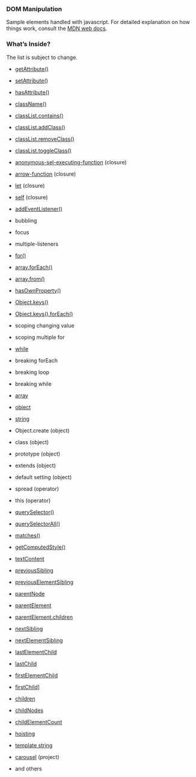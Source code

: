 ### DOM Manipulation
Sample elements handled with javascript. For detailed explanation on how things work, consult the [MDN web docs](https://developer.mozilla.org/en-US/).

### What’s Inside?
The list is subject to change.
* [getAttribute()](https://developer.mozilla.org/fr/docs/Web/API/Element/getAttribute)
* [setAttribute()](https://developer.mozilla.org/fr/docs/Web/API/Element/setAttribute)
* [hasAttribute()](https://developer.mozilla.org/fr/docs/Web/API/Element/hasAttribute)
* [className()](https://developer.mozilla.org/fr/docs/Web/API/Element/className)
* [classList.contains()](https://developer.mozilla.org/fr/docs/Web/API/Element/classList)
* [classList.addClass()](https://developer.mozilla.org/fr/docs/Web/API/Element/classList)
* [classList.removeClass()](https://developer.mozilla.org/fr/docs/Web/API/Element/classList)
* [classList.toggleClass()](https://developer.mozilla.org/fr/docs/Web/API/Element/classList)
* [anonymous-sel-executing-function](https://developer.mozilla.org/en-US/docs/Glossary/Self-Executing_Anonymous_Function) (closure)
* [arrow-function](https://developer.mozilla.org/fr/docs/Web/JavaScript/Reference/Fonctions/Fonctions_fl%C3%A9ch%C3%A9es) (closure)
* [let](https://adrienloup.github.io/dom-manipulation/closure/let.html) (closure)
* [self](https://adrienloup.github.io/dom-manipulation/closure/self.html) (closure)
* [addEventListener()](https://developer.mozilla.org/fr/docs/Web/API/EventTarget/addEventListener)
* bubbling
* focus
* multiple-listeners
* [for()](https://developer.mozilla.org/fr/docs/Web/JavaScript/Reference/Instructions/for)
* [array.forEach()](https://developer.mozilla.org/fr/docs/Web/JavaScript/Reference/Objets_globaux/Array/forEach)
* [array.from()](https://developer.mozilla.org/fr/docs/Web/JavaScript/Reference/Objets_globaux/Array/from)
* [hasOwnProperty()](https://developer.mozilla.org/fr/docs/Web/JavaScript/Reference/Objets_globaux/Object/hasOwnProperty)
* [Object.keys()](https://developer.mozilla.org/fr/docs/Web/JavaScript/Reference/Objets_globaux/Object/keys)
* [Object.keys().forEach()](Object.keys().forEach())
* scoping changing value
* scoping multiple for
* [while](https://developer.mozilla.org/fr/docs/Web/JavaScript/Reference/Instructions/while)
* breaking forEach
* breaking loop
* breaking while
* [array](https://developer.mozilla.org/fr/docs/Web/JavaScript/Reference/Objets_globaux/Array)
* [object](https://developer.mozilla.org/fr/docs/Web/JavaScript/Reference/Objets_globaux/Object)
* [string](https://developer.mozilla.org/fr/docs/Web/JavaScript/Reference/Objets_globaux/String)
* Object.create (object)
* class (object)
* prototype (object)
* extends (object)
* default setting (object)
* spread (operator)
* this (operator)
* [querySelector()](https://developer.mozilla.org/fr/docs/Web/API/Document/querySelector)
* [querySelectorAll()](https://developer.mozilla.org/fr/docs/Web/API/Document/querySelectorAll)
* [matches()](https://developer.mozilla.org/fr/docs/Web/API/Element/matches)
* [getComputedStyle()](https://developer.mozilla.org/fr/docs/Web/API/Window/getComputedStyle)
* [textContent](https://developer.mozilla.org/fr/docs/Web/API/Node/textContent)
* [previousSibling](https://developer.mozilla.org/fr/docs/Web/API/Node/previousSibling)
* [previousElementSibling](https://developer.mozilla.org/fr/docs/Web/API/NonDocumentTypeChildNode/previousElementSibling)
* [parentNode](https://developer.mozilla.org/fr/docs/Web/API/Node/parentNode)
* [parentElement](https://developer.mozilla.org/fr/docs/Web/API/Node/parentElement)
* [parentElement.children](https://developer.mozilla.org/fr/docs/Web/API/ParentNode/children)
* [nextSibling](https://developer.mozilla.org/fr/docs/Web/API/Node/nextSibling)
* [nextElementSibling](https://developer.mozilla.org/fr/docs/Web/API/NonDocumentTypeChildNode/nextElementSibling)
* [lastElementChild](https://developer.mozilla.org/fr/docs/Web/API/ParentNode/lastElementChild)
* [lastChild](https://developer.mozilla.org/fr/docs/Web/API/Node/lastChild)
* [firstElementChild](https://developer.mozilla.org/fr/docs/Web/API/ParentNode/firstElementChild)
* [firstChild](https://developer.mozilla.org/fr/docs/Web/API/Node/firstChild)]
* [children](https://developer.mozilla.org/fr/docs/Web/API/ParentNode/children)
* [childNodes](https://developer.mozilla.org/fr/docs/Web/API/Node/childNodes)
* [childElementCount](https://developer.mozilla.org/fr/docs/Web/API/ParentNode/childElementCount)
* [hoisting](https://developer.mozilla.org/fr/docs/Glossaire/Hoisting)
* [template string](http://www-lia.deis.unibo.it/materiale/JS/developer.mozilla.org/en-US/docs/Web/JavaScript/Reference/template_strings.html)
* [carousel](https://adrienloup.github.io/dom-manipulation/projects/carousel.html) (project)

* and others